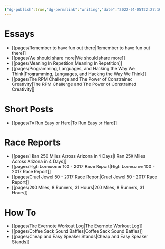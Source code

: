 ```yaml
---
{"dg-publish":true,"dg-permalink":"writing","date":"2022-04-05T22:27:10-04:00","lastmod":"2022-06-13T11:59:13-04:00","permalink":"/writing/","dgHomeLink":true,"dgPassFrontmatter":true}
---
```


# Essays

- [[pages/Remember to have fun out there|Remember to have fun out there]]
- [[pages/We should share more|We should share more]]
- [[pages/Meaning In Repetition|Meaning In Repetition]]
- [[pages/Programming, Languages, and Hacking the Way We Think|Programming, Languages, and Hacking the Way We Think]]
- [[pages/The RPM Challenge and The Power of Constrained Creativity|The RPM Challenge and The Power of Constrained Creativity]]

# Short Posts
- [[pages/To Run Easy or Hard|To Run Easy or Hard]]

# Race Reports
- [[pages/I Ran 250 Miles Across Arizona in 4 Days|I Ran 250 Miles Across Arizona in 4 Days]]
- [[pages/High Lonesome 100 - 2017 Race Report|High Lonesome 100 - 2017 Race Report]]
- [[pages/Cruel Jewel 50 - 2017 Race Report|Cruel Jewel 50 - 2017 Race Report]]
- [[pages/200 Miles, 8 Runners, 31 Hours|200 Miles, 8 Runners, 31 Hours]]

# How To
- [[pages/The Evernote Workout Log|The Evernote Workout Log]]
- [[pages/Coffee Sack Sound Baffles|Coffee Sack Sound Baffles]]
- [[pages/Cheap and Easy Speaker Stands|Cheap and Easy Speaker Stands]]
